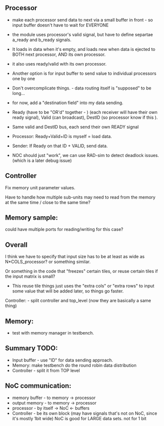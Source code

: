 ## Processor
- make each processor send data to next via a small buffer in front - so input buffer doesn't have to wait for EVERYONE

- the module uses processor's valid signal, but have to define separtae a_ready and b_ready signals.
- It loads in data when it's empty, and loads new when data is ejected to BOTH next processor, AND its own processor.
- it also uses ready/valid with its own processor. 


- Another option is for input buffer to send value to individual processors one by one

- Don't overcomplicate things. - data routing itself is "supposed" to be long...

- for now, add a "destination field" into my data sending. 
- Ready (have to be "OR'd" together - ) (each receiver will have their own ready signal), Valid (can broadcast), DestID (so processor know if this ). 
- Same valid and DestID bus, each send their own READY signal
- Processor: Ready+Valid+ID is myself = load data.
- Sender: If Ready on that ID + VALID, send data. 
- NOC should just "work", we can use RAD-sim to detect deadlock issues. (which is a later debug issue)

## Controller
Fix memory unit parameter values.

Have to handle how multiple sub-units may need to read from the memory at the same time / close to the same time?

## Memory sample:
could have multiple ports for reading/writing for this case?


## Overall
I think we have to specify that input size has to be at least as wide as N*COLS_processor? or something similar. 

Or something in the code that "freezes" certain tiles, or reuse certain tiles if the input matrix is small?
- This reuse tile things just uses the "extra cols" or "extra rows" to input some value that will be added later, so things go faster. 



Controller: - split controller and top_level (now they are basically a same thing)

## Memory: 
- test with memory manager in testbench.

## Summary TODO: 
- Input buffer - use "ID" for data sending approach. 
- Memory: make testbench do the round robin data distribution
- Controller - split it from TOP level

## NoC communication:
- memory buffer - to memory -> processor
- output memory - to memory -> processor
- processor - by itself -> NoC <- buffers
- Controller - be its own block (may have signals that's not on NoC, since it's mostly 1bit wide)
NoC is good for LARGE data sets. not for 1 bit